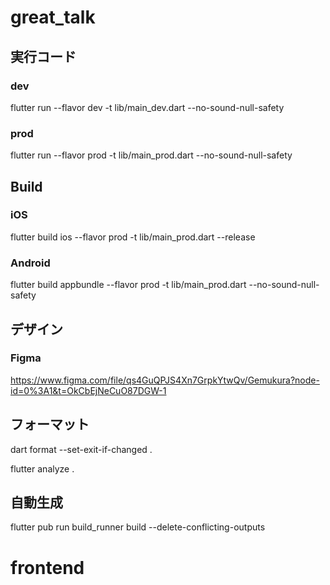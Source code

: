 # great_talk

## 実行コード

### dev
flutter run --flavor dev -t lib/main_dev.dart --no-sound-null-safety

### prod
flutter run --flavor prod -t lib/main_prod.dart --no-sound-null-safety

## Build

### iOS
flutter build ios --flavor prod -t lib/main_prod.dart --release

### Android
flutter build appbundle --flavor prod -t lib/main_prod.dart --no-sound-null-safety

## デザイン

### Figma
https://www.figma.com/file/qs4GuQPJS4Xn7GrpkYtwQv/Gemukura?node-id=0%3A1&t=OkCbEjNeCuO87DGW-1

## フォーマット
dart format --set-exit-if-changed .

flutter analyze .

## 自動生成
flutter pub run build_runner build --delete-conflicting-outputs  

# frontend
